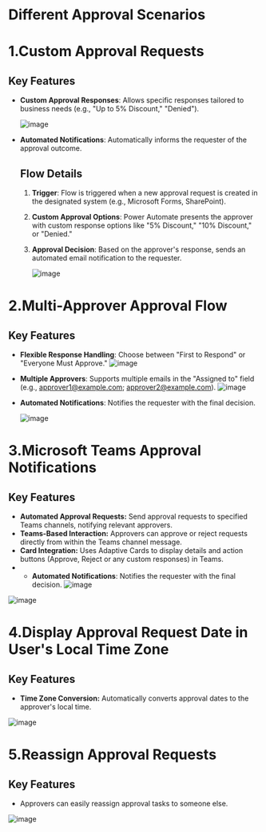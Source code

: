 # Different Approval Scenarios

#  1.Custom Approval Requests
   ## Key Features
- **Custom Approval Responses**: Allows specific responses tailored to business needs (e.g., "Up to 5% Discount," "Denied").

  ![image](https://github.com/user-attachments/assets/69e02200-bf44-492d-bdc6-d8b8a0436a6b)

- **Automated Notifications**: Automatically informs the requester of the approval outcome.
  ## Flow Details
  
  1. **Trigger**: Flow is triggered when a new approval request is created in the designated system (e.g., Microsoft Forms, SharePoint).
  2. **Custom Approval Options**: Power Automate presents the approver with custom response options like "5% Discount," "10% Discount," or "Denied."
  3. **Approval Decision**: Based on the approver's response, sends an automated email notification to the requester.

     ![image](https://github.com/user-attachments/assets/c610ae04-7497-4f60-b8ed-e3321f5b9120)


#  2.Multi-Approver Approval Flow
## Key Features
- **Flexible Response Handling**: Choose between "First to Respond" or "Everyone Must Approve."
  ![image](https://github.com/user-attachments/assets/7b79767a-8512-44be-bfc1-bb7f75d4225f)

- **Multiple Approvers**: Supports multiple emails in the "Assigned to" field (e.g., approver1@example.com; approver2@example.com).
  ![image](https://github.com/user-attachments/assets/40783044-4ada-4fb3-adbc-2f153f5ab752)

- **Automated Notifications**: Notifies the requester with the final decision.

  ![image](https://github.com/user-attachments/assets/a6eb6e91-c662-4d1b-8ab1-391f049c0e14)


# 3.Microsoft Teams Approval Notifications
## Key Features
- **Automated Approval Requests:** Send approval requests to specified Teams channels, notifying relevant approvers.
- **Teams-Based Interaction:** Approvers can approve or reject requests directly from within the Teams channel message.
- **Card Integration:** Uses Adaptive Cards to display details and action buttons (Approve, Reject or any custom responses) in Teams.
- - **Automated Notifications**: Notifies the requester with the final decision.
  ![image](https://github.com/user-attachments/assets/a47df1cd-f458-4def-8412-d200ca97394f)

![image](https://github.com/user-attachments/assets/42e347c9-4224-4d3d-b763-9e8c813bcac1)

# 4.Display Approval Request Date in User's Local Time Zone
## Key Features
- **Time Zone Conversion:** Automatically converts approval dates to the approver's local time.

![image](https://github.com/user-attachments/assets/637f84bd-286c-413a-8310-81dfa3f63b8b)

# 5.Reassign Approval Requests
## Key Features
 - Approvers can easily reassign approval tasks to someone else.

![image](https://github.com/user-attachments/assets/f3b85b31-0d9b-4009-b112-f1e97616f7c0)




